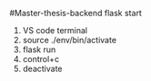 #Master-thesis-backend flask start

1. VS code terminal
2. source ./env/bin/activate
3. flask run
4. control+c
5. deactivate  
